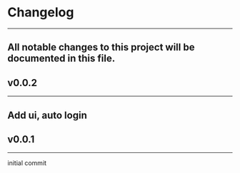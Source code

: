 # Changelog
---
All notable changes to this project will be documented in this file.
---
## v0.0.2
---
Add ui, auto login
---
## v0.0.1
---
initial commit